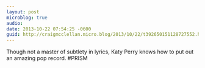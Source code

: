 ```yaml
---
layout: post
microblog: true
audio: 
date: 2013-10-22 07:54:25 -0600
guid: http://craigmcclellan.micro.blog/2013/10/22/t392650151128727552.html
---
```

Though not a master of subtlety in lyrics, Katy Perry knows how to put out an amazing pop record. #PRISM
